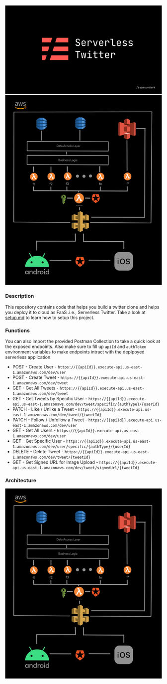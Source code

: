 <p align="center">
  <img src="docs/img/serverless_banner.jpg">
  <img src="docs/img/architecture.jpg">
</p>

### Description
This repository contains code that helps you build a twitter clone and helps you deploy it to cloud as FaaS .i.e., Serverless Twitter. Take a look at [setup.md]() to learn how to setup this project.

### Functions
You can also import the provided Postman Collection to take a quick look at the exposed endpoints. Also make sure to fill up `apiId` and `authToken` environment variables to make endpoints intract with the deplpoyed serverless application.

- POST - Create User - `https://{{apiId}}.execute-api.us-east-1.amazonaws.com/dev/user`
- POST - Create Tweet -  `https://{{apiId}}.execute-api.us-east-1.amazonaws.com/dev/tweet`
- GET - Get All Tweets -  `https://{{apiId}}.execute-api.us-east-1.amazonaws.com/dev/tweet`
- GET - Get Tweets by Specific User -  `https://{{apiId}}.execute-api.us-east-1.amazonaws.com/dev/tweet/specific/{authType}/{userId}`
- PATCH - Like / Unlike a Tweet -  `https://{{apiId}}.execute-api.us-east-1.amazonaws.com/dev/tweet/{tweetId}`
- PATCH - Follow / Unfollow a Tweet -  `https://{{apiId}}.execute-api.us-east-1.amazonaws.com/dev/user`
- GET - Get All Users -  `https://{{apiId}}.execute-api.us-east-1.amazonaws.com/dev/user`
- GET - Get Specific User -  `https://{{apiId}}.execute-api.us-east-1.amazonaws.com/dev/user/specific/{authType}/{userId}`
- DELETE - Delete Tweet -  `https://{{apiId}}.execute-api.us-east-1.amazonaws.com/dev/tweet/{tweetId}`
- GET - Get Signed URL for Image Upload -  `https://{{apiId}}.execute-api.us-east-1.amazonaws.com/dev/tweet/signedUrl/{tweetId}`

### Architecture

<p align="center">
  <img src="docs/img/architecture.jpg">
</p>
